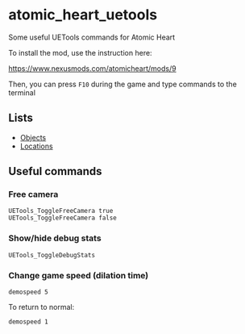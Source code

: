 # atomic_heart_uetools
Some useful UETools commands for Atomic Heart 

To install the mod, use the instruction here:

https://www.nexusmods.com/atomicheart/mods/9

Then, you can press `F10` during the game and type commands to the terminal

## Lists

* [Objects](Objects.md)
* [Locations](Locations.md)

## Useful commands

### Free camera

    UETools_ToggleFreeCamera true
    UETools_ToggleFreeCamera false

### Show/hide debug stats

    UETools_ToggleDebugStats

### Change game speed (dilation time)

    demospeed 5

To return to normal:

    demospeed 1
